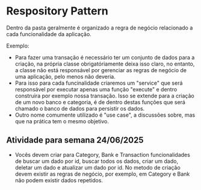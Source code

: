 # Respository Pattern

Dentro da pasta geralmente é organizado a regra de negócio relacionado a cada funcionalidade da aplicação.

Exemplo:

- Para fazer uma transação é necessário ter um conjunto de dados para a criação, na própria classe obrigatóriamente deixa isso claro, no entanto, a classe não está responsável por gerenciar as regras de negócio de uma aplicação, pelo menos não deveria.
- Para isso para cada funcinalidade criaremos um "service" que será responsável por executar apenas uma função "execute" e dentro construira por exemplo nossa transação. Isso se extende para a criação de um novo banco e categoria, é de dentro destas funções que será chamado o banco de dados para persistir os dados.
- Outro nome comumente utilizado é "use case", a discussões sobre, mas que na prática tem o mesmo objetivo.

## Atividade para semana 24/06/2025

- Vocês devem criar para Category, Bank e Transaction funcionalidades de buscar um dado por id, buscar todos os dados, criar um dado, deletar um dado e atualizar um dado por id. No metodo de criação devem existir as regras de negócio, por exemplo, em Category e Bank não podem existir dados repetidos.
